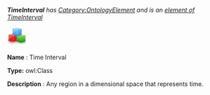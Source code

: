 ___TimeInterval__ 
 has
 [Category:OntologyElement](../../Category/OntologyElement "Category:OntologyElement") 
 and is an
 [element of](../../Property/ElementOf "Property:ElementOf") 
[TimeInterval](../../Submissions/TimeInterval "Submissions:TimeInterval")_




  





[![Class](../images/thumb/2/27/Class.gif/45px-Class.gif)](../../Image/Class.gif "Class")


__Name__ 
 : Time Interval
 



__Type:__ 
 owl:Class
 



__Description__ 
 : Any region in a dimensional space that represents time.